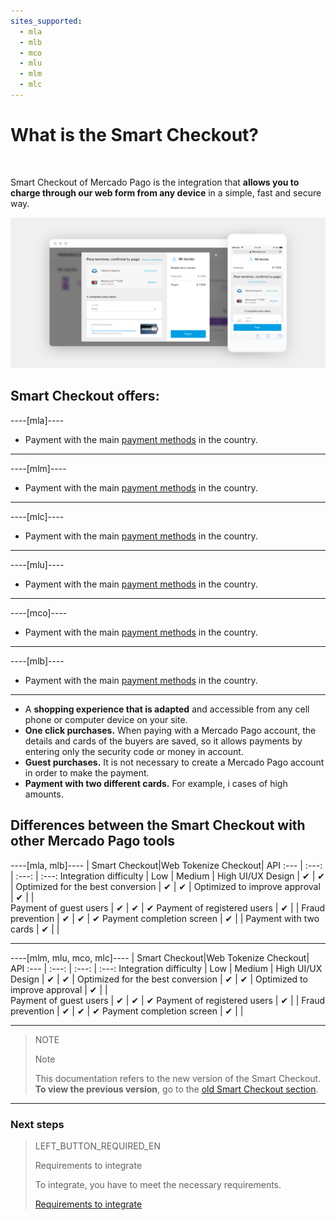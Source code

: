 ```yaml
---
sites_supported:
  - mla
  - mlb
  - mco
  - mlu
  - mlm
  - mlc
---
```


# What is the Smart Checkout?
<br/>

Smart Checkout of Mercado Pago is the integration that **allows you to charge through our web form from any device** in a simple, fast and secure way. 

![Basic-Checkout](/images/web-payment-checkout/cho-modal-mobile.png)


## Smart Checkout offers:

----[mla]----
* Payment with the main <a href="https://www.mercadopago.com.ar/ayuda/medios-de-pago-cuotas-promociones_264" target="_blank">payment methods</a> in the country.
------------
----[mlm]----
* Payment with the main <a href="https://www.mercadopago.com.mx/ayuda/medios-de-pago-cuotas-promociones_264" target="_blank">payment methods</a> in the country.
------------
----[mlc]----
* Payment with the main <a href="https://www.mercadopago.cl/ayuda/medios-de-pago-cuotas-promociones_264" target="_blank">payment methods</a> in the country.
------------
----[mlu]----
* Payment with the main <a href="https://www.mercadopago.com.uy/ayuda/medios-de-pago-cuotas-promociones_264" target="_blank">payment methods</a> in the country.
------------
----[mco]----
* Payment with the main <a href="https://www.mercadopago.com.co/ayuda/medios-de-pago-cuotas-promociones_264" target="_blank">payment methods</a> in the country.
------------
----[mlb]----
* Payment with the main <a href="https://www.mercadopago.com.br/ajuda/meios-de-pagamento-parcelamento_265" target="_blank">payment methods</a> in the country.
------------
* A **shopping experience that is adapted** and accessible from any cell phone or computer device on your site.  
* **One click purchases.** When paying with a Mercado Pago account, the details and cards of the buyers are saved, so it allows payments by entering only the security code or money in account.
* **Guest purchases.** It is not necessary to create a Mercado Pago account in order to make the payment.
* **Payment with two different cards.** For example, i cases of high amounts.


## Differences between the Smart Checkout with other Mercado Pago tools

----[mla, mlb]----
                                   | Smart Checkout|Web Tokenize Checkout|      API
:---  | :---: | :---: | :---:
Integration difficulty		  	      |     Low    |       Medium         |     High
UI/UX Design 							  	       |      ✔      |         ✔           |
Optimized for the best conversion	   |      ✔      |         ✔           |
Optimized to improve approval        |      ✔      |                     |  
Payment of guest users        	     |      ✔      |         ✔           |      ✔
Payment of registered users          |      ✔      |                     |
Fraud prevention               	     |      ✔      |         ✔           |      ✔
Payment completion screen		         |      ✔      |                     |
Payment with two cards		           |      ✔      |                     |

------------
----[mlm, mlu, mco, mlc]----
                                   | Smart Checkout|Web Tokenize Checkout|      API
:---  | :---: | :---: | :---:
Integration difficulty		  	      |     Low    |       Medium         |     High
UI/UX Design 							  	       |      ✔      |         ✔           |
Optimized for the best conversion	   |      ✔      |         ✔           |
Optimized to improve approval        |      ✔      |                     |  
Payment of guest users        	     |      ✔      |         ✔           |      ✔
Payment of registered users          |      ✔      |                     |
Fraud prevention               	     |      ✔      |         ✔           |      ✔
Payment completion screen		         |      ✔      |                     |

------------

> NOTE
>
> Note
>
> This documentation refers to the new version of the Smart Checkout. **To view the previous version**, go to the [old Smart Checkout section](https://www.mercadopago.com.ar/developers/en/guides/payments/web-payment-checkout/v1/introduction/).

---

### Next steps

> LEFT_BUTTON_REQUIRED_EN
>
> Requirements to integrate
>
> To integrate, you have to meet the necessary requirements.
>
> [Requirements to integrate](http://www.mercadopago.com.ar/developers/en/guides/payments/web-payment-checkout/previous-requirements/)
>
